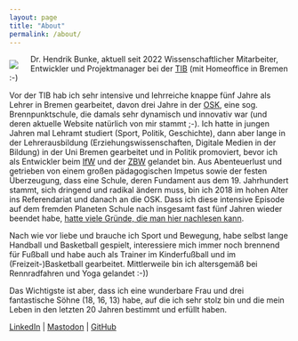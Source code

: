 ```yaml
---
layout: page
title: "About"
permalink: /about/
---
```


<img style="float: left; margin-right: 22px; margin-top: 10px" src="{{site.url
}}/images/bunke_social_tib.jpg" />Dr. Hendrik Bunke, aktuell seit 2022 Wissenschaftlicher
Mitarbeiter, Entwickler und Projektmanager bei der [TIB](https://tib.eu) (mit Homeoffice in Bremen :-)

Vor der TIB hab ich sehr intensive und lehrreiche knappe fünf Jahre als Lehrer in Bremen gearbeitet, davon drei
Jahre in der [OSK](https://osk-bremen.org), eine sog. Brennpunktschule, die damals sehr dynamisch und innovativ war (und deren
aktuelle Website natürlich von mir stammt ;-). 
Ich hatte in jungen Jahren mal Lehramt studiert (Sport, Politik, Geschichte), dann aber lange
in der Lehrerausbildung (Erziehungswissenschaften, Digitale Medien in der Bildung) in der Uni Bremen gearbeitet und in Politik promoviert, bevor ich als 
Entwickler beim [IfW](https://www.ifw-kiel.de) und der [ZBW](https://zbw.eu) gelandet bin. Aus
Abenteuerlust und getrieben von einem großen pädagogischen Impetus sowie der festen Überzeugung,
dass eine Schule, deren Fundament aus dem 19. Jahrhundert stammt, sich dringend und radikal ändern muss,
bin ich 2018 im hohen Alter ins Referendariat und danach an die OSK. Dass ich diese intensive Episode auf dem fremden Planeten Schule nach
insgesamt fast fünf Jahren wieder beendet habe, [hatte viele Gründe, die man hier nachlesen kann](http://hbxt.org/2022/05/15/schulexit.html).

Nach wie vor liebe und brauche ich Sport und Bewegung, habe selbst lange Handball und Basketball gespielt, interessiere mich immer noch brennend für Fußball und habe auch als Trainer im Kinderfußball und im (Freizeit-)Basketball gearbeitet. Mittlerweile bin ich altersgemäß bei Rennradfahren und Yoga gelandet :-))

Das Wichtigste ist aber, dass ich eine wunderbare Frau und drei fantastische
Söhne (18, 16, 13) habe, auf die ich sehr stolz bin und die mein Leben in den letzten 20
Jahren bestimmt und erfüllt haben. 

[LinkedIn](https://www.linkedin.com/in/hendrik-bunke-bb743668/)  |  [Mastodon](https://openbiblio.social/@hbunke)  |  [GitHub](https://github.com/hbunke)


